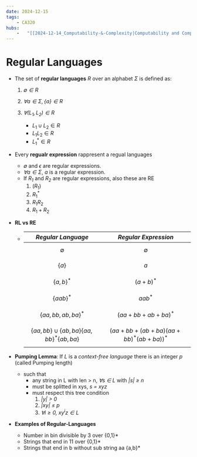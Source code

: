 ```yaml
---
date: 2024-12-15 
tags: 
    - CA320
hubs: 
    -   "[[2024-12-14_Computability-&-Complexity|Computability and Complexity]]"
---
```


# Regular Languages

- The set of **regular languages** *$R$* over an alphabet *$\Sigma$* is defined as:
  1. *$\emptyset \in R$*
  
  2. *$\forall a \in \Sigma, \{a\} \in R$*
  
  3. *$\forall (L_1, L_2) \in R$* 
     - $L_1 \cup L_2 \in R$
     - $L_1 L_2 \in R$
     - $L_1^* \in R$

- Every **regualr expression** rappresent a regual languages
  - *$\emptyset$* and *$\epsilon$* are regular expressions.
  - *$\forall a \in \Sigma$*, *$a$* is a regular expression.
  - If *$R_1$* and *$R_2$* are regular expressions, also these are RE
    1. $(R_1)$
    2. $R_1^*$
    3. $R_1 R_2$
    4. $R_1 + R_2$
- **RL vs RE**
  - | *Regular Language*                                  | *Regular Expression*                                       |
    |-----------------------------------------------------|------------------------------------------------------------|
    | $$\emptyset$$                                       | $$\emptyset$$                                              |
    | $$\{a\}$$                                           | $$a$$                                                      |
    | $$\{a, b\}^*$$                                      | $$(a + b)^*$$                                              |
    | $$\{aab\}^*$$                                       | $$aab^*$$                                                  |
    | $$\{aa, bb, ab, ba\}^*$$                            | $$(aa + bb + ab + ba)^*$$                                  |
    | $$\{aa, bb\} \cup \{ab, ba\}\{aa, bb\}^*\{ab, ba\}$$| $$(aa + bb + (ab + ba)(aa + bb)^*(ab + ba))^*$$            |


- **Pumping Lemma**: If *L* is a *context-free language* there is an integer *p* (called Pumping length)
  - such that
    - any string in L with len > n, *∀s ∈ L* with *|s| ≥ n*
    - must be splitted in xys,  *s = xyz* 
    - must respect this tree condition
      1. *|y| > 0*
      2. *|xy| ≤ p*
      3. *$\forall i \geq 0, \; xy^iz \in L$*
  
- **Examples of Regular-Languages**
  - Number in bin divisible by 3 over {0,1}*
  - Strings that end in 11 over {0,1}*
  - Strings that end in b without sub string aa {a,b}*

